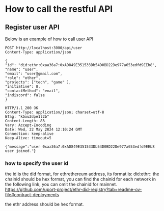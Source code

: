 # How to call the restful API

## Register user API

Below is an example of how to call user API

```
POST http://localhost:3000/api/user
Content-Type: application/json
 
{
"id": "did:ethr:0xaa36a7:0xAD849E351533Db54D0BD22De977a653edfd9EEb8",
"name": "user",
"email": "user@gmail.com",
"role": "other",
"projects": ["tech", "game" ],
"initiative": 8,
"contactMethod": "email",
"indiscord": false
}
 
HTTP/1.1 200 OK
Content-Type: application/json; charset=utf-8
ETag: "k5xu2dpe1l2b"
Content-Length: 83
Vary: Accept-Encoding
Date: Wed, 22 May 2024 12:10:24 GMT
Connection: keep-alive
Keep-Alive: timeout=5
 
{"message":"user 0xaa36a7:0xAD849E351533Db54D0BD22De977a653edfd9EEb8 user joined."}
```

### how to specify the user id

the id is the did format, for ethrethereum address, its format is: did:ethr:<chainid>:<ethr address>
the chainid should be hex format, you can find the chainid for each network in the following link, you can omit the chainid for mainnet.
https://github.com/uport-project/ethr-did-registry?tab=readme-ov-file#contract-deployments

the ethr address should be hex format.